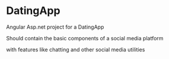 # DatingApp
Angular Asp.net project for a DatingApp

Should contain the basic components of a social media platform 

with features like chatting and other social media utilities
